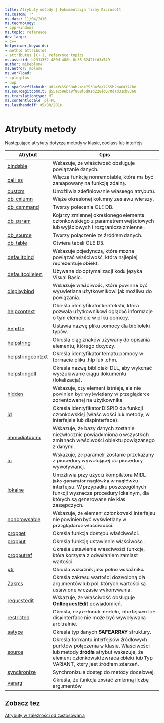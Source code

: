 ```yaml
---
title: Atrybuty metody | Dokumentacja firmy Microsoft
ms.custom: ''
ms.date: 11/04/2016
ms.technology:
- cpp-windows
ms.topic: reference
dev_langs:
- C++
helpviewer_keywords:
- method attributes
- attributes [C++], reference topics
ms.assetid: b2313352-480d-488b-8c35-6242ffd3a549
author: mikeblome
ms.author: mblome
ms.workload:
- cplusplus
- uwp
ms.openlocfilehash: 9d2efe55058ab2ace7530afee7255b2ba08377b0
ms.sourcegitcommit: d55ac596ba8f908f5d91d228dc070dad31cb8360
ms.translationtype: MT
ms.contentlocale: pl-PL
ms.lasthandoff: 05/08/2018
---
```

# <a name="method-attributes"></a>Atrybuty metody
Następujące atrybuty dotyczą metody w klasie, coclass lub interfejs.  
  
|Atrybut|Opis|  
|---------------|-----------------|  
|[bindable](../windows/bindable.md)|Wskazuje, że właściwość obsługuje powiązanie danych.|  
|[call_as](../windows/call-as.md)|Włącza funkcję nonremotable, która ma być zamapowany na funkcję zdalną.|  
|[custom](../windows/custom-cpp.md)|Umożliwia zdefiniowanie własnego atrybutu.|  
|[db_column](../windows/db-column.md)|Wiąże określonej kolumny zestawu wierszy.|  
|[db_command](../windows/db-command.md)|Tworzy polecenia OLE DB.|  
|[db_param](../windows/db-param.md)|Kojarzy zmiennej określonego elementu członkowskiego z parametrem wejściowych lub wyjściowych i rozgranicza zmiennej.|  
|[db_source](../windows/db-source.md)|Tworzy połączenie ze źródłem danych.|  
|[db_table](../windows/db-table.md)|Otwiera tabeli OLE DB.|  
|[defaultbind](../windows/defaultbind.md)|Wskazuje pojedynczą, które można powiązać właściwość, która najlepiej reprezentuje obiekt.|  
|[defaultcollelem](../windows/defaultcollelem.md)|Używane do optymalizacji kodu języka Visual Basic.|  
|[displaybind](../windows/displaybind.md)|Wskazuje właściwość, która powinna być wyświetlana użytkownikowi jak możliwa do powiązania.|  
|[helpcontext](../windows/helpcontext.md)|Określa identyfikator kontekstu, która pozwala użytkownikowi oglądać informacje o tym elemencie w pliku pomocy.|  
|[helpfile](../windows/helpfile.md)|Ustawia nazwę pliku pomocy dla biblioteki typów.|  
|[helpstring](../windows/helpstring.md)|Określa ciąg znaków używany do opisania elementu, którego dotyczy.|  
|[helpstringcontext](../windows/helpstringcontext.md)|Określa identyfikator tematu pomocy w formacie pliku .hlp lub .chm.|  
|[helpstringdll](../windows/helpstringdll.md)|Określa nazwę biblioteki DLL, aby wykonać wyszukiwanie ciągu dokumentu (lokalizacja).|  
|[hidden](../windows/hidden.md)|Wskazuje, czy element istnieje, ale nie powinien być wyświetlany w przeglądarce zorientowanej na użytkownika.|  
|[id](../windows/id.md)|Określa identyfikator DISPID dla funkcji członkowskiej (właściwości lub metody, w interfejsie lub dispinterface).|  
|[immediatebind](../windows/immediatebind.md)|Wskazuje, że bazy danych zostanie niezwłocznie powiadomiona o wszystkich zmianach właściwości obiektu powiązanego z danymi.|  
|[in](../windows/in-cpp.md)|Wskazuje, że parametr zostanie przekazany z procedury wywołującej do procedury wywoływanej.|  
|[lokalne](../windows/local-cpp.md)|Umożliwia przy użyciu kompilatora MIDL jako generator nagłówka w nagłówku interfejsu. W przypadku poszczególnych funkcji wyznacza procedury lokalnym, dla których są generowane nie klas zastępczych.|  
|[nonbrowsable](../windows/nonbrowsable.md)|Wskazuje, że element członkowski interfejsu nie powinien być wyświetlany w przeglądarce właściwości.|  
|[propget](../windows/propget.md)|Określa funkcja dostępu właściwości.|  
|[propput](../windows/propput.md)|Określa funkcję ustawienie właściwości.|  
|[propputref](../windows/propputref.md)|Określa ustawienie właściwości funkcję, która korzysta z odwołaniem zamiast wartości.|  
|[ptr](../windows/ptr.md)|Określa wskaźnik jako pełne wskaźnika.|  
|[Zakres](../windows/range-cpp.md)|Określa zakresu wartości dozwoloną dla argumentów lub pól, których wartości są ustawione w czasie wykonywania.|  
|[requestedit](../windows/requestedit.md)|Wskazuje, że właściwość obsługuje **OnRequestEdit** powiadomień.|  
|[restricted](../windows/restricted.md)|Określa, czy członek modułu, interfejsem lub dispinterface nie może być wywoływana arbitralnie.|  
|[satype](../windows/satype.md)|Określa typ danych **SAFEARRAY** struktury.|  
|[source](../windows/source-cpp.md)|Określa formantu interfejsów źródłowych punktów połączenia w klasie. Właściwości lub metody **źródła** atrybut wskazuje, że element członkowski zwraca obiekt lub Typ VARIANT, który jest źródłem zdarzeń.|  
|[synchronize](../windows/synchronize.md)|Synchronizuje dostęp do metody docelowej.|  
|[vararg](../windows/vararg.md)|Określa, że funkcja zostać zmienną liczbę argumentów.|  
  
## <a name="see-also"></a>Zobacz też  
 [Atrybuty w zależności od zastosowania](../windows/attributes-by-usage.md)